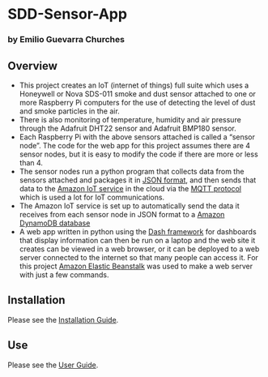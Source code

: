 # SDD-Sensor-App

### by Emilio Guevarra Churches

## Overview

* This project creates an IoT (internet of things) full suite which uses a Honeywell or Nova SDS-011 smoke and dust sensor attached to one or more Raspberry Pi computers for the use of detecting the level of dust and smoke particles in the air. 
* There is also monitoring of temperature, humidity and air pressure through the Adafruit DHT22 sensor and Adafruit BMP180 sensor.
* Each Raspberry Pi with the above sensors attached is called a “sensor node”. The code for the web app for this project assumes there are 4 sensor nodes, but it is easy to modify the code if there are more or less than 4.
*	The sensor nodes run a python program that collects data from the sensors attached and packages it in [JSON format](https://json.org), and then sends that data to the [Amazon IoT service](https://aws.amazon.com/iot-core/) in the cloud via the [MQTT protocol](https://mqtt.org) which is used a lot for IoT communications.
*	The Amazon IoT service is set up to automatically send the data it receives from each sensor node in JSON format to a [Amazon DynamoDB database](https://aws.amazon.com/dynamodb/)
* A web app written in python using the [Dash framework](https://dash.plot.ly) for dashboards that display information  can then be run on a laptop and the web site it creates can be viewed in a web browser, or it can be deployed to a web server connected to the internet so that many people can access it. For this project [Amazon Elastic Beanstalk](https://aws.amazon.com/elasticbeanstalk/) was used to make a web server with just a few commands.

## Installation

Please see the [Installation Guide](docs/installation_guide_final.pdf).

## Use

Please see the [User Guide](docs/user_guide_final.pdf).
